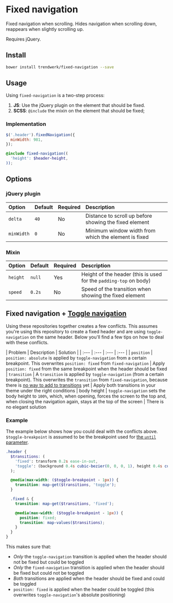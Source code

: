# Fixed navigation
Fixed navigation when scrolling. Hides navigation when scrolling down, reappears when slightly scrolling up.

Requires jQuery.

## Install
```sh
bower install trendwerk/fixed-navigation --save
```

## Usage
Using `fixed-navigation` is a two-step process:

1. **JS**: Use the jQuery plugin on the element that should be fixed.
2. **SCSS**: `@include` the mixin on the element that should be fixed;

### Implementation

```js
$('.header').fixedNavigation({
  minWidth: 981,
});
```

```scss
@include fixed-navigation((
  'height': $header-height,
));
```

## Options

### jQuery plugin

| Option | Default | Required | Description |
| :--- | :--- | :--- | :--- |
| `delta` | `40` | No | Distance to scroll up before showing the fixed element
| `minWidth` | `0` | No | Minimum window width from which the element is fixed

### Mixin

| Option | Default | Required | Description |
| :--- | :--- | :--- | :--- |
| `height` | `null` | Yes | Height of the header (this is used for the `padding-top` on body)
| `speed` | `0.2s` | No | Speed of the transition when showing the fixed element

## Fixed navigation + [Toggle navigation](https://github.com/trendwerk/toggle-navigation)
Using these repositories together creates a few conflicts. This assumes you're using this repository to create a fixed header and are using `toggle-navigation` on the same header. Below you'll find a few tips on how to deal with these conflicts.

| Problem | Description | Solution |
| :--- | :--- | :--- | :--- |
| `position` | `position: absolute` is applied by `toggle-navigation` from a certain breakpoint. This overwrites `position: fixed` from `fixed-navigation` | Apply `position: fixed` from the same breakpoint when the header should be fixed
| `transition` | A `transition` is applied by `toggle-navigation` (from a certain breakpoint). This overwrites the `transition` from `fixed-navigation`, because there is [no way to add to transitions](https://github.com/sass/sass/issues/249) yet | Apply both transitions in your theme under the right conditions
| body height | `toggle-navigation` sets the body height to `100%`, which, when opening, forces the screen to the top and, when closing the navigation again, stays at the top of the screen | There is no elegant solution


### Example
The example below shows how you could deal with the conflicts above. `$toggle-breakpoint` is assumed to be the breakpoint used for [the `until` parameter](https://github.com/trendwerk/toggle-navigation#until).

```scss
.header {
  $transitions: (
    'fixed': transform 0.2s ease-in-out,
    'toggle': (background 0.4s cubic-bezier(0, 0, 0, 1), height 0.4s cubic-bezier(0, 0, 0, 1)),
  );

  @media(max-width: ($toggle-breakpoint - 1px)) {
    transition: map-get($transitions, 'toggle');
  }

  .fixed & {
    transition: map-get($transitions, 'fixed');

    @media(max-width: ($toggle-breakpoint - 1px)) {
      position: fixed;
      transition: map-values($transitions);
    }
  }
}
```

This makes sure that:

- *Only* the `toggle-navigation` transition is applied when the header should not be fixed but could be toggled
- *Only* the `fixed-navigation` transition is applied when the header should be fixed but could not be toggled
- *Both* transitions are applied when the header should be fixed and could be toggled
- `position: fixed` is applied when the header could be toggled (this overwrites `toggle-navigation`'s absolute positioning)
